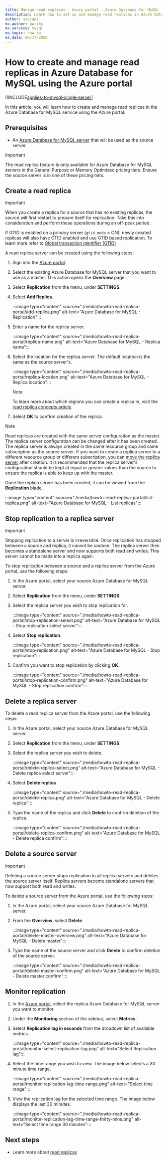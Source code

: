 ```yaml
---
title: Manage read replicas - Azure portal - Azure Database for MySQL
description: Learn how to set up and manage read replicas in Azure Database for MySQL using the Azure portal.
author: savjani
ms.author: pariks
ms.service: mysql
ms.topic: how-to
ms.date: 06/17/2020 
---
```


# How to create and manage read replicas in Azure Database for MySQL using the Azure portal

[!INCLUDE[applies-to-mysql-single-server](includes/applies-to-mysql-single-server.md)]

In this article, you will learn how to create and manage read replicas in the Azure Database for MySQL service using the Azure portal.

## Prerequisites

- An [Azure Database for MySQL server](quickstart-create-mysql-server-database-using-azure-portal.md) that will be used as the source server.

> [!IMPORTANT]
> The read replica feature is only available for Azure Database for MySQL servers in the General Purpose or Memory Optimized pricing tiers. Ensure the source server is in one of these pricing tiers.

## Create a read replica

> [!IMPORTANT]
> When you create a replica for a source that has no existing replicas, the source will first restart to prepare itself for replication. Take this into consideration and perform these operations during an off-peak period.
>
>If GTID is enabled on a primary server (`gtid_mode` = ON), newly created replicas will also have GTID enabled and use GTID based replication. To learn more refer to [Global transaction identifier (GTID)](concepts-read-replicas.md#global-transaction-identifier-gtid)

A read replica server can be created using the following steps:

1. Sign into the [Azure portal](https://portal.azure.com/).

2. Select the existing Azure Database for MySQL server that you want to use as a master. This action opens the **Overview** page.

3. Select **Replication** from the menu, under **SETTINGS**.

4. Select **Add Replica**.

   :::image type="content" source="./media/howto-read-replica-portal/add-replica.png" alt-text="Azure Database for MySQL - Replication":::

5. Enter a name for the replica server.

    :::image type="content" source="./media/howto-read-replica-portal/replica-name.png" alt-text="Azure Database for MySQL - Replica name":::

6. Select the location for the replica server. The default location is the same as the source server's.

    :::image type="content" source="./media/howto-read-replica-portal/replica-location.png" alt-text="Azure Database for MySQL - Replica location":::

   > [!NOTE]
   > To learn more about which regions you can create a replica in, visit the [read replica concepts article](concepts-read-replicas.md). 

7. Select **OK** to confirm creation of the replica.

> [!NOTE]
> Read replicas are created with the same server configuration as the master. The replica server configuration can be changed after it has been created. The replica server is always created in the same resource group and same subscription as the source server. If you want to create a replica server to a different resource group or different subscription, you can [move the replica server](../azure-resource-manager/management/move-resource-group-and-subscription.md) after creation. It is recommended that the replica server's configuration should be kept at equal or greater values than the source to ensure the replica is able to keep up with the master.

Once the replica server has been created, it can be viewed from the **Replication** blade.

   :::image type="content" source="./media/howto-read-replica-portal/list-replica.png" alt-text="Azure Database for MySQL - List replicas":::

## Stop replication to a replica server

> [!IMPORTANT]
> Stopping replication to a server is irreversible. Once replication has stopped between a source and replica, it cannot be undone. The replica server then becomes a standalone server and now supports both read and writes. This server cannot be made into a replica again.

To stop replication between a source and a replica server from the Azure portal, use the following steps:

1. In the Azure portal, select your source Azure Database for MySQL server. 

2. Select **Replication** from the menu, under **SETTINGS**.

3. Select the replica server you wish to stop replication for.

   :::image type="content" source="./media/howto-read-replica-portal/stop-replication-select.png" alt-text="Azure Database for MySQL - Stop replication select server":::

4. Select **Stop replication**.

   :::image type="content" source="./media/howto-read-replica-portal/stop-replication.png" alt-text="Azure Database for MySQL - Stop replication":::

5. Confirm you want to stop replication by clicking **OK**.

   :::image type="content" source="./media/howto-read-replica-portal/stop-replication-confirm.png" alt-text="Azure Database for MySQL - Stop replication confirm":::

## Delete a replica server

To delete a read replica server from the Azure portal, use the following steps:

1. In the Azure portal, select your source Azure Database for MySQL server.

2. Select **Replication** from the menu, under **SETTINGS**.

3. Select the replica server you wish to delete.

   :::image type="content" source="./media/howto-read-replica-portal/delete-replica-select.png" alt-text="Azure Database for MySQL - Delete replica select server":::

4. Select **Delete replica**

   :::image type="content" source="./media/howto-read-replica-portal/delete-replica.png" alt-text="Azure Database for MySQL - Delete replica":::

5. Type the name of the replica and click **Delete** to confirm deletion of the replica.  

   :::image type="content" source="./media/howto-read-replica-portal/delete-replica-confirm.png" alt-text="Azure Database for MySQL - Delete replica confirm":::

## Delete a source server

> [!IMPORTANT]
> Deleting a source server stops replication to all replica servers and deletes the source server itself. Replica servers become standalone servers that now support both read and writes.

To delete a source server from the Azure portal, use the following steps:

1. In the Azure portal, select your source Azure Database for MySQL server.

2. From the **Overview**, select **Delete**.

   :::image type="content" source="./media/howto-read-replica-portal/delete-master-overview.png" alt-text="Azure Database for MySQL - Delete master":::

3. Type the name of the source server and click **Delete** to confirm deletion of the source server.  

   :::image type="content" source="./media/howto-read-replica-portal/delete-master-confirm.png" alt-text="Azure Database for MySQL - Delete master confirm":::

## Monitor replication

1. In the [Azure portal](https://portal.azure.com/), select the replica Azure Database for MySQL server you want to monitor.

2. Under the **Monitoring** section of the sidebar, select **Metrics**:

3. Select **Replication lag in seconds** from the dropdown list of available metrics.

   :::image type="content" source="./media/howto-read-replica-portal/monitor-select-replication-lag.png" alt-text="Select Replication lag":::

4. Select the time range you wish to view. The image below selects a 30 minute time range.

   :::image type="content" source="./media/howto-read-replica-portal/monitor-replication-lag-time-range.png" alt-text="Select time range":::

5. View the replication lag for the selected time range. The image below displays the last 30 minutes.

   :::image type="content" source="./media/howto-read-replica-portal/monitor-replication-lag-time-range-thirty-mins.png" alt-text="Select time range 30 minutes":::

## Next steps

- Learn more about [read replicas](concepts-read-replicas.md)